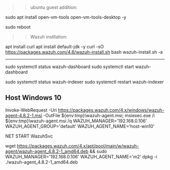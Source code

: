 >> ubuntu guest addition:

sudo apt install open-vm-tools open-vm-tools-desktop -y

sudo reboot


>> Wazuh instllation:

apt install curl
apt install default-jdk -y
curl -sO https://packages.wazuh.com/4.8/wazuh-install.sh
bash wazuh-install.sh -a

---
sudo systemctl status wazuh-dashboard
sudo systemctl start wazuh-dashboard

sudo systemctl status wazuh-indexer
sudo systemctl restart wazuh-indexer


## Host Windows 10

Invoke-WebRequest -Uri https://packages.wazuh.com/4.x/windows/wazuh-agent-4.8.2-1.msi -OutFile ${env:tmp}\wazuh-agent.msi; msiexec.exe /i ${env:tmp}\wazuh-agent.msi /q WAZUH_MANAGER='192.168.0.106' WAZUH_AGENT_GROUP='default' WAZUH_AGENT_NAME='host-win10'

NET START WazuhSvc

wget https://packages.wazuh.com/4.x/apt/pool/main/w/wazuh-agent/wazuh-agent_4.8.2-1_amd64.deb && sudo WAZUH_MANAGER='192.168.0.106' WAZUH_AGENT_NAME='m2' dpkg -i ./wazuh-agent_4.8.2-1_amd64.deb

